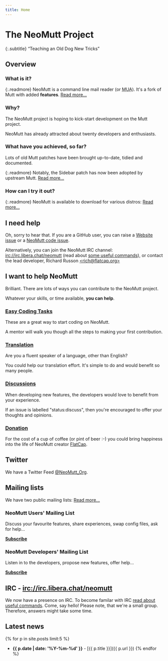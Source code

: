 ```yaml
---
title: Home
---
```


# The NeoMutt Project

{:.subtitle}
“Teaching an Old Dog New Tricks”

## Overview

### What is it?

{:.readmore}
NeoMutt is a command line mail reader (or <abbr title="Mail User Agent">MUA</abbr>).
It's a fork of Mutt with added **features**.
[Read more...](about.html)

### Why?

The NeoMutt project is hoping to kick-start development on the Mutt project.

NeoMutt has already attracted about twenty developers and enthusiasts.

### What have you achieved, so far?

Lots of old Mutt patches have been brought up-to-date, tidied and documented.

{:.readmore}
Notably, the Sidebar patch has now been adopted by upstream Mutt.
[Read more...](feature.html)

### How can I try it out?

{:.readmore}
NeoMutt is available to download for various distros:
[Read more...](distro.html)

## I need help

Oh, sorry to hear that. If you are a GitHub user, you can raise a
[Website issue](https://github.com/neomutt/neomutt.github.io/issues) or a
[NeoMutt code issue](https://github.com/neomutt/neomutt/issues).

Alternatively, you can join the NeoMutt IRC channel:
[irc://irc.libera.chat/neomutt](irc://irc.libera.chat/neomutt)
(read about [some useful commands](/run/irc)), or contact the lead
developer, Richard&nbsp;Russon&nbsp;[&lt;rich@flatcap.org&gt;](mailto:rich@flatcap.org)

## I want to help NeoMutt

Brilliant. There are lots of ways you can contribute to the NeoMutt project.

Whatever your skills, or time available, **you can help**.

### [Easy Coding Tasks](/dev/easy-tasks)

These are a great way to start coding on NeoMutt.

A mentor will walk you though all the steps to making your first contribution.

### [Translation](/translate)

Are you a fluent speaker of a language, other than English?

You could help our translation effort.  It's simple to do and would benefit so many people.

### [Discussions](https://github.com/neomutt/neomutt/issues?q=is:issue+is:open+sort:updated-desc+label:status:discuss)

When developing new features, the developers would love to benefit from your experience.

If an issue is labelled "status:discuss", then you're encouraged to offer your thoughts and opinions.

### [Donation](https://www.paypal.me/russon/)

For the cost of a cup of coffee (or pint of beer :-)
you could bring happiness into the life of NeoMutt creator [FlatCap](https://github.com/flatcap).

## Twitter

We have a Twitter Feed [@NeoMutt_Org](https://twitter.com/NeoMutt_Org).

## Mailing lists

We have two public mailing lists: <a class="rm" href="/2016/08/17/news">Read more...</a>

### NeoMutt Users' Mailing List

Discuss your favourite features, share experiences, swap config files, ask for help...

[**Subscribe**](http://mailman.neomutt.org/mailman/listinfo/neomutt-users-neomutt.org)

### NeoMutt Developers' Mailing List

Listen in to the developers, propose new features, offer help...

[**Subscribe**](http://mailman.neomutt.org/mailman/listinfo/neomutt-devel-neomutt.org)

## IRC - [irc://irc.libera.chat/neomutt](irc://irc.libera.chat/neomutt)

We now have a presence on IRC. To become familar with IRC
[read about useful commands](/run/irc). Come, say hello! Please
note, that we're a small group. Therefore, answers might take some time.

## Latest news

{% for p in site.posts limit:5 %}
- **{{ p.date | date: '%Y-%m-%d' }}** - [{{ p.title }}]({{ p.url }})
{% endfor %}
